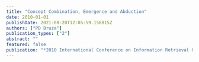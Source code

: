 ```yaml
---
title: "Concept Combination, Emergence and Abduction"
date: 2010-01-01
publishDate: 2021-08-20T12:05:59.158815Z
authors: ["PD Bruza"]
publication_types: ["2"]
abstract: ""
featured: false
publication: "*2010 International Conference on Information Retrieval & Knowledge łdots*"
---
```


